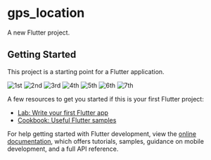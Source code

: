 # gps_location

A new Flutter project.

## Getting Started

This project is a starting point for a Flutter application.

![1st](https://github.com/SumitPareek2401/GPS-Location-Tracker/assets/122019171/4115eff5-54b0-443c-8a47-a11701f64ea0)
![2nd](https://github.com/SumitPareek2401/GPS-Location-Tracker/assets/122019171/45fb22ef-5b4c-4000-9c9c-8a72e496b8ee)
![3rd](https://github.com/SumitPareek2401/GPS-Location-Tracker/assets/122019171/f82f4346-0e52-437c-8ab5-d0cddf0bda83)
![4th](https://github.com/SumitPareek2401/GPS-Location-Tracker/assets/122019171/cabc08f0-c742-442a-9f26-285842b2f9db)
![5th](https://github.com/SumitPareek2401/GPS-Location-Tracker/assets/122019171/2e051d63-9074-43ad-9b45-fefff7c23bf3)
![6th](https://github.com/SumitPareek2401/GPS-Location-Tracker/assets/122019171/4fa71d69-270a-44e9-9d30-e8662d476bf1)
![7th](https://github.com/SumitPareek2401/GPS-Location-Tracker/assets/122019171/a37bed3e-5f93-4d6c-a012-0e701c3e18f5)


A few resources to get you started if this is your first Flutter project:

- [Lab: Write your first Flutter app](https://docs.flutter.dev/get-started/codelab)
- [Cookbook: Useful Flutter samples](https://docs.flutter.dev/cookbook)

For help getting started with Flutter development, view the
[online documentation](https://docs.flutter.dev/), which offers tutorials,
samples, guidance on mobile development, and a full API reference.
